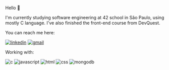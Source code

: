 Hello 👋 

I'm currently studying software engineering at 42 school in São Paulo, using mostly C language. I've also finished the front-end course from DevQuest.

You can reach me here:

[![linkedin](https://img.shields.io/badge/-LinkedIn-%230077B5?style=for-the-badge&amp;logo=linkedin&amp;logoColor=white)](https://www.linkedin.com/in/felipe-nasser-24629523a)
[![gmail](https://img.shields.io/badge/Gmail-D14836?style=for-the-badge&logo=gmail&logoColor=white)](mailto:felipecmnasser@gmail.com)



Working with:

![c](https://img.shields.io/badge/C-00599C?style=for-the-badge&logo=c&logoColor=white)
![javascript](https://img.shields.io/badge/JavaScript-323330?style=for-the-badge&logo=javascript&logoColor=F7DF1E)
![html](https://img.shields.io/badge/HTML5-E34F26?style=for-the-badge&logo=html5&logoColor=white)
![css](https://img.shields.io/badge/CSS3-1572B6?style=for-the-badge&logo=css3&logoColor=white)
![mongodb](https://img.shields.io/badge/MongoDB-4EA94B?style=for-the-badge&logo=mongodb&logoColor=white)


<!--
**afsser/afsser** is a ✨ _special_ ✨ repository because its `README.md` (this file) appears on your GitHub profile.

Here are some ideas to get you started:

- 🔭 I’m currently working on ...
- 🌱 I’m currently learning ...
- 👯 I’m looking to collaborate on ...
- 🤔 I’m looking for help with ...
- 💬 Ask me about ...
- 📫 How to reach me: ...
- 😄 Pronouns: ...
- ⚡ Fun fact: ...
-->
